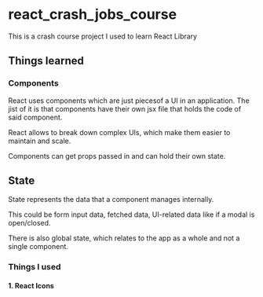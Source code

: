 # react_crash_jobs_course
This is a crash course project I used to learn React Library

## Things learned
### Components
React uses components which are just piecesof a UI in an application. The jist of it is that components have their own jsx file that holds the code of said component.

React allows to break down complex UIs, which make them easier to maintain and scale.

Components can get props passed in and can hold their own state.

## State
State represents the data that a component manages internally.

This could be form input data, fetched data, UI-related data like if a modal is open/closed.

There is also global state, which relates to the app as a whole and not a single component.

### Things I used
#### 1. React Icons

